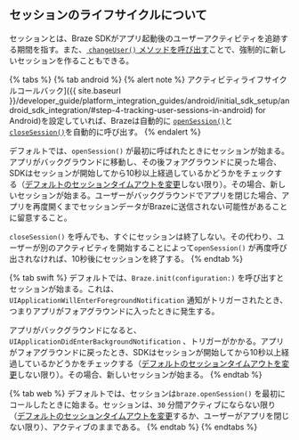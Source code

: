 ## セッションのライフサイクルについて

セッションとは、Braze SDKがアプリ起動後のユーザーアクティビティを追跡する期間を指す。また、[ `changeUser()` メソッドを呼び出す]({{site.baseurl}}/developer_guide/analytics/setting_user_ids/#setting-a-user-id)ことで、強制的に新しいセッションを作ることもできる。

{% tabs %}
{% tab android %}
{% alert note %}
アクティビティライフサイクルコールバック]({{ site.baseurl }}/developer_guide/platform_integration_guides/android/initial_sdk_setup/android_sdk_integration/#step-4-tracking-user-sessions-in-android) for Android)を設定していれば、Brazeは自動的に [`openSession()`](https://braze-inc.github.io/braze-android-sdk/kdoc/braze-android-sdk/com.braze/-i-braze/open-session.html)と [`closeSession()`](https://braze-inc.github.io/braze-android-sdk/kdoc/braze-android-sdk/com.braze/-i-braze/close-session.html)を自動的に呼び出す。
{% endalert %}

デフォルトでは、`openSession()` が最初に呼ばれたときにセッションが始まる。アプリがバックグラウンドに移動し、その後フォアグラウンドに戻った場合、SDKはセッションが開始してから10秒以上経過しているかどうかをチェックする（[デフォルトのセッションタイムアウトを変更]({{site.baseurl}}/developer_guide/analytics/tracking_sessions/?tab=android#change-session-timeout)しない限り）。その場合、新しいセッションが始まる。ユーザーがバックグラウンドでアプリを閉じた場合、アプリを再度開くまでセッションデータがBrazeに送信されない可能性があることに留意すること。

`closeSession()` を呼んでも、すぐにセッションは終了しない。その代わり、ユーザーが別のアクティビティを開始することによって`openSession()` が再度呼び出されなければ、10秒後にセッションを終了する。
{% endtab %}

{% tab swift %}
デフォルトでは、`Braze.init(configuration:)` を呼び出すとセッションが始まる。これは、`UIApplicationWillEnterForegroundNotification` 通知がトリガーされたとき、つまりアプリがフォアグラウンドに入ったときに発生する。

アプリがバックグラウンドになると、`UIApplicationDidEnterBackgroundNotification` 、トリガーがかかる。アプリがフォアグラウンドに戻ったとき、SDKはセッションが開始してから10秒以上経過しているかどうかをチェックする（[デフォルトのセッションタイムアウトを変更]({{site.baseurl}}/developer_guide/analytics/tracking_sessions/?tab=swift#change-session-timeout)しない限り）。その場合、新しいセッションが始まる。
{% endtab %}

{% tab web %}
デフォルトでは、セッションは`braze.openSession()` を最初にコールしたときに始まる。セッションは、`30` 分間アクティブにならない限り（[デフォルトのセッションタイムアウトを変更]({{site.baseurl}}/developer_guide/analytics/tracking_sessions/?tab=web#change-session-timeout)するか、ユーザーがアプリを閉じない限り）、アクティブのままである。
{% endtab %}
{% endtabs %}